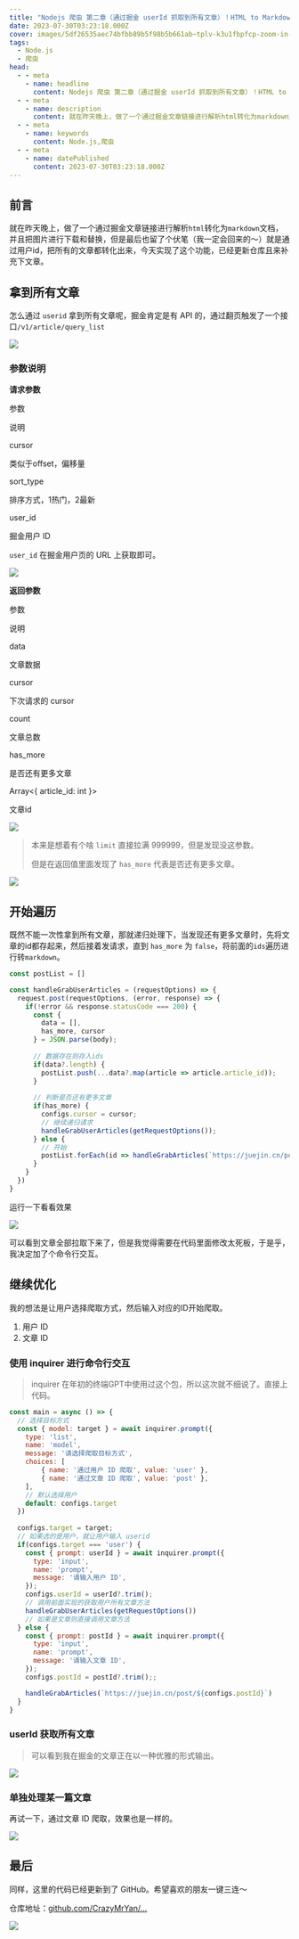 ```yaml
---
title: "Nodejs 爬虫 第二章（通过掘金 userId 抓取到所有文章）！HTML to Markdown"
date: 2023-07-30T03:23:18.000Z
cover: images/5df26535aec74bfbb89b5f98b5b661ab~tplv-k3u1fbpfcp-zoom-in-crop-mark:1512:0:0:0.webp
tags: 
  - Node.js
  - 爬虫
head:
  - - meta
    - name: headline
      content: Nodejs 爬虫 第二章（通过掘金 userId 抓取到所有文章）！HTML to Markdown
  - - meta
    - name: description
      content: 就在昨天晚上，做了一个通过掘金文章链接进行解析html转化为markdown文档，并且把图片进行下载和替换，但是最后也留了个伏笔（我一定会回来的～）就是通过用户id，把所有的文章都转化出来。今天
  - - meta
    - name: keywords
      content: Node.js,爬虫
  - - meta
    - name: datePublished
      content: 2023-07-30T03:23:18.000Z
---
```


前言
--

就在昨天晚上，做了一个通过掘金文章链接进行解析`html`转化为`markdown`文档，并且把图片进行下载和替换，但是最后也留了个伏笔（我一定会回来的～）就是通过用户id，把所有的文章都转化出来，今天实现了这个功能，已经更新仓库且来补充下文章。

拿到所有文章
------

怎么通过 `userid` 拿到所有文章呢，掘金肯定是有 API 的，通过翻页触发了一个接口`/v1/article/query_list`

![](../public/images/33e7fff9426741a2a5115af27c31702b~tplv-k3u1fbpfcp-zoom-in-crop-mark:1512:0:0:0.webp)

### 参数说明

**请求参数**

参数

说明

cursor

类似于offset，偏移量

sort\_type

排序方式，1热门，2最新

user\_id

掘金用户 ID

`user_id` 在掘金用户页的 URL 上获取即可。

![](../public/images/707c1249af8c4dbaa172ce86988e2e91~tplv-k3u1fbpfcp-zoom-in-crop-mark:1512:0:0:0.webp)

**返回参数**

参数

说明

data

文章数据

cursor

下次请求的 cursor

count

文章总数

has\_more

是否还有更多文章

Array<{ article\_id: int }>

文章id

![](../public/images/66eb67ab4e454a889b5fabd062e9c582~tplv-k3u1fbpfcp-zoom-in-crop-mark:1512:0:0:0.webp)

> 本来是想着有个啥 `limit` 直接拉满 999999，但是发现没这参数。
> 
> 但是在返回值里面发现了 `has_more` 代表是否还有更多文章。

![](../public/images/d7e6abce09aa4705b1d2ee155691dcb1~tplv-k3u1fbpfcp-zoom-in-crop-mark:1512:0:0:0.webp)

开始遍历
----

既然不能一次性拿到所有文章，那就递归处理下，当发现还有更多文章时，先将文章的id都存起来，然后接着发请求，直到 `has_more` 为 `false`，将前面的`ids`遍历进行转`markdown`。

```js
const postList = []

const handleGrabUserArticles = (requestOptions) => {
  request.post(requestOptions, (error, response) => {
    if(!error && response.statusCode === 200) {
      const { 
        data = [], 
        has_more, cursor 
      } = JSON.parse(body);
      
      // 数据存在则存入ids
      if(data?.length) {
        postList.push(...data?.map(article => article.article_id));
      }
      
      // 判断是否还有更多文章
      if(has_more) {
        configs.cursor = cursor;
        // 继续递归请求
        handleGrabUserArticles(getRequestOptions());
      } else {
        // 开始
        postList.forEach(id => handleGrabArticles(`https://juejin.cn/post/${id}`));
      }
    }
  })
}
```

运行一下看看效果

![](../public/images/fc29970bbdf040ca836793b85c55d6fe~tplv-k3u1fbpfcp-zoom-in-crop-mark:1512:0:0:0.webp)

可以看到文章全部拉取下来了，但是我觉得需要在代码里面修改太死板，于是乎，我决定加了个命令行交互。

继续优化
----

我的想法是让用户选择爬取方式，然后输入对应的ID开始爬取。

1.  用户 ID
2.  文章 ID

### 使用 inquirer 进行命令行交互

> inquirer 在年初的终端GPT中使用过这个包，所以这次就不细说了。直接上代码。

```js
const main = async () => {
  // 选择目标方式
  const { model: target } = await inquirer.prompt({
    type: 'list',
    name: 'model',
    message: '请选择爬取目标方式',
    choices: [
        { name: '通过用户 ID 爬取', value: 'user' },
        { name: '通过文章 ID 爬取', value: 'post' },
    ],
    // 默认选择用户
    default: configs.target
  })
  
  configs.target = target;
  // 如果选的是用户，就让用户输入 userid
  if(configs.target === 'user') {
    const { prompt: userId } = await inquirer.prompt({
      type: 'input',
      name: 'prompt',
      message: '请输入用户 ID',
    });
    configs.userId = userId?.trim();
    // 调用前面实现的获取用户所有文章方法
    handleGrabUserArticles(getRequestOptions())
    // 如果是文章则直接调用文章方法
  } else {
    const { prompt: postId } = await inquirer.prompt({
      type: 'input',
      name: 'prompt',
      message: '请输入文章 ID',
    });
    configs.postId = postId?.trim();;

    handleGrabArticles(`https://juejin.cn/post/${configs.postId}`)
  }
}
```

### userId 获取所有文章

> 可以看到我在掘金的文章正在以一种优雅的形式输出。

![](../public/images/50d929a70d18418eaa48034c553ce77c~tplv-k3u1fbpfcp-zoom-in-crop-mark:1512:0:0:0.webp)

### 单独处理某一篇文章

再试一下，通过文章 ID 爬取，效果也是一样的。

![](../public/images/5df26535aec74bfbb89b5f98b5b661ab~tplv-k3u1fbpfcp-zoom-in-crop-mark:1512:0:0:0.webp)

最后
--

同样，这里的代码已经更新到了 GitHub。希望喜欢的朋友一键三连～

仓库地址：[github.com/CrazyMrYan/…](https://github.com/CrazyMrYan/node-reptile "https://github.com/CrazyMrYan/node-reptile")

![](../public/images/d08ebae091de4290acc5a9524b8109a8~tplv-k3u1fbpfcp-zoom-in-crop-mark:1512:0:0:0.webp)
